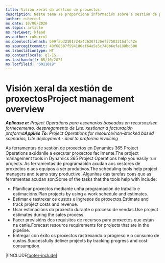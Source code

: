 ```yaml
---
title: Visión xeral da xestión de proxectos
description: Neste tema se proporciona información sobre a xestión de proxectos en Dynamics 365 Project Operations.
author: ruhercul
ms.date: 10/06/2020
ms.topic: article
ms.reviewer: kfend
ms.author: ruhercul
ms.openlocfilehash: b99fab32101724a4c6307136ef37503316dfc42e
ms.sourcegitcommit: 40f68387f594180af64a5e5c748b6efa188bd300
ms.translationtype: HT
ms.contentlocale: gl-ES
ms.lasthandoff: 05/10/2021
ms.locfileid: "6011819"
---
```

# <a name="project-management-overview"></a><span data-ttu-id="073ba-103">Visión xeral da xestión de proxectos</span><span class="sxs-lookup"><span data-stu-id="073ba-103">Project management overview</span></span>

<span data-ttu-id="073ba-104">_**Aplícase a:** Project Operations para escenarios baseados en recursos/sen fornecemento, despregamento de Lite: xestionar a facturación proforma_</span><span class="sxs-lookup"><span data-stu-id="073ba-104">_**Applies To:** Project Operations for resource/non-stocked based scenarios, Lite deployment - deal to proforma invoicing_</span></span>

<span data-ttu-id="073ba-105">As ferramentas de xestión de proxectos en Dynamics 365 Project Operations axúdanlle a executar proxectos facilmente.</span><span class="sxs-lookup"><span data-stu-id="073ba-105">The project management tools in Dynamics 365 Project Operations help you easily run projects.</span></span> <span data-ttu-id="073ba-106">As ferramentas de programación axudan aos xestores de proxectos e aos equipos a ser produtivos.</span><span class="sxs-lookup"><span data-stu-id="073ba-106">The scheduling tools help project managers and teams stay productive.</span></span> <span data-ttu-id="073ba-107">Algunhas das tarefas coas que as ferramentas axudan son:</span><span class="sxs-lookup"><span data-stu-id="073ba-107">Some of the tasks that the tools help with include:</span></span>

- <span data-ttu-id="073ba-108">Planificar proxectos mediante unha programación de traballo e estimacións.</span><span class="sxs-lookup"><span data-stu-id="073ba-108">Plan projects by using a work schedule and estimates.</span></span>
- <span data-ttu-id="073ba-109">Estimar e rastrexar os custos e ingresos de proxectos.</span><span class="sxs-lookup"><span data-stu-id="073ba-109">Estimate and track project costs and revenue.</span></span>
- <span data-ttu-id="073ba-110">Usar estimacións do proxecto durante o proceso de vendas.</span><span class="sxs-lookup"><span data-stu-id="073ba-110">Use project estimates during the sales process.</span></span>
- <span data-ttu-id="073ba-111">Facer previsións dos requisitos de recursos para proxectos que están na canle.</span><span class="sxs-lookup"><span data-stu-id="073ba-111">Forecast resource requirements for projects that are in the pipeline.</span></span>
- <span data-ttu-id="073ba-112">Entregar con éxito os proxectos rastrexando o progreso e o consumo de custos.</span><span class="sxs-lookup"><span data-stu-id="073ba-112">Successfully deliver projects by tracking progress and cost consumption.</span></span>


[!INCLUDE[footer-include](../includes/footer-banner.md)]